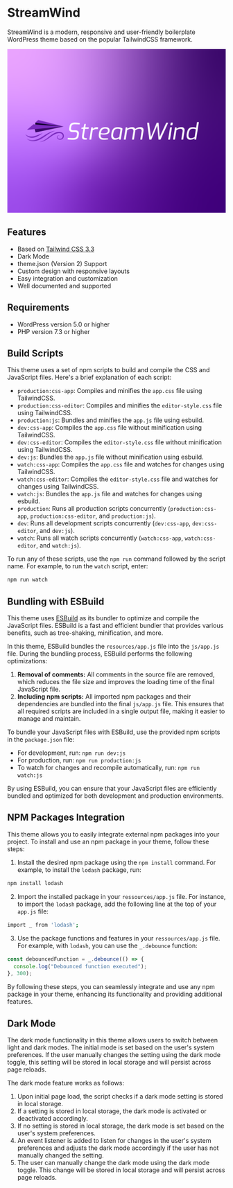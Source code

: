 # StreamWind

StreamWind is a modern, responsive and user-friendly boilerplate WordPress theme based on the popular TailwindCSS framework.

![Header Image](screenshot.png)

## Features

- Based on [Tailwind CSS 3.3](https://tailwindcss.com/)
- Dark Mode
- theme.json (Version 2) Support
- Custom design with responsive layouts
- Easy integration and customization
- Well documented and supported

## Requirements

- WordPress version 5.0 or higher
- PHP version 7.3 or higher

## Build Scripts

This theme uses a set of npm scripts to build and compile the CSS and JavaScript files. Here's a brief explanation of each script:

- `production:css-app`: Compiles and minifies the `app.css` file using TailwindCSS.
- `production:css-editor`: Compiles and minifies the `editor-style.css` file using TailwindCSS.
- `production:js`: Bundles and minifies the `app.js` file using esbuild.
- `dev:css-app`: Compiles the `app.css` file without minification using TailwindCSS.
- `dev:css-editor`: Compiles the `editor-style.css` file without minification using TailwindCSS.
- `dev:js`: Bundles the `app.js` file without minification using esbuild.
- `watch:css-app`: Compiles the `app.css` file and watches for changes using TailwindCSS.
- `watch:css-editor`: Compiles the `editor-style.css` file and watches for changes using TailwindCSS.
- `watch:js`: Bundles the `app.js` file and watches for changes using esbuild.
- `production`: Runs all production scripts concurrently (`production:css-app`, `production:css-editor`, and `production:js`).
- `dev`: Runs all development scripts concurrently (`dev:css-app`, `dev:css-editor`, and `dev:js`).
- `watch`: Runs all watch scripts concurrently (`watch:css-app`, `watch:css-editor`, and `watch:js`).

To run any of these scripts, use the `npm run` command followed by the script name. For example, to run the `watch` script, enter:

```bash
npm run watch
```

## Bundling with ESBuild

This theme uses [ESBuild](https://esbuild.github.io/) as its bundler to optimize and compile the JavaScript files. ESBuild is a fast and efficient bundler that provides various benefits, such as tree-shaking, minification, and more.

In this theme, ESBuild bundles the `resources/app.js` file into the `js/app.js` file. During the bundling process, ESBuild performs the following optimizations:

1. **Removal of comments:** All comments in the source file are removed, which reduces the file size and improves the loading time of the final JavaScript file.
2. **Including npm scripts:** All imported npm packages and their dependencies are bundled into the final `js/app.js` file. This ensures that all required scripts are included in a single output file, making it easier to manage and maintain.

To bundle your JavaScript files with ESBuild, use the provided npm scripts in the `package.json` file:

- For development, run: `npm run dev:js`
- For production, run: `npm run production:js`
- To watch for changes and recompile automatically, run: `npm run watch:js`

By using ESBuild, you can ensure that your JavaScript files are efficiently bundled and optimized for both development and production environments.

## NPM Packages Integration

This theme allows you to easily integrate external npm packages into your project. To install and use an npm package in your theme, follow these steps:

1. Install the desired npm package using the `npm install` command. For example, to install the `lodash` package, run:

```bash
npm install lodash
```

2. Import the installed package in your `ressources/app.js` file. For instance, to import the `lodash` package, add the following line at the top of your `app.js` file:

```bash
import _ from 'lodash';
```

3. Use the package functions and features in your `ressources/app.js` file. For example, with `lodash`, you can use the `_.debounce` function:

```javascript
const debouncedFunction = _.debounce(() => {
  console.log("Debounced function executed");
}, 300);
```

By following these steps, you can seamlessly integrate and use any npm package in your theme, enhancing its functionality and providing additional features.

## Dark Mode

The dark mode functionality in this theme allows users to switch between light and dark modes. The initial mode is set based on the user's system preferences. If the user manually changes the setting using the dark mode toggle, this setting will be stored in local storage and will persist across page reloads.

The dark mode feature works as follows:

1. Upon initial page load, the script checks if a dark mode setting is stored in local storage.
2. If a setting is stored in local storage, the dark mode is activated or deactivated accordingly.
3. If no setting is stored in local storage, the dark mode is set based on the user's system preferences.
4. An event listener is added to listen for changes in the user's system preferences and adjusts the dark mode accordingly if the user has not manually changed the setting.
5. The user can manually change the dark mode using the dark mode toggle. This change will be stored in local storage and will persist across page reloads.
